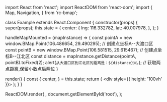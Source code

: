 import React from 'react';
import ReactDOM from 'react-dom';
import {
  Map,
  Navigation,
} from 'rc-bmap';

class Example extends React.Component {
  constructor(props) {
    super(props);
    this.state = {
      center: {
        lng: 116.332782,
        lat: 40.007978,
      },
    };
  }

  handleMapMounted = (mapInstance) => {
    const pointA = new window.BMap.Point(106.486654, 29.490295); // 创建点坐标A--大渡口区
    const pointB = new window.BMap.Point(106.581515, 29.615467); // 创建点坐标B--江北区
    const distance = mapInstance.getDistance(pointA, pointB).toFixed(2);
    alert(`从大渡口区到江北区的距离是：${distance}米。`); // 获取两点距离,保留小数点后两位
  }

  render() {
    const {
      center,
    } = this.state;
    return (
      <div style={{ height: '100vh' }}>
        <Map
          ak="dbLUj1nQTvDvKXkov5fhnH5HIE88RUEO"
          center={center}
          mapMounted={this.handleMapMounted}
        >
        </Map>
      </div>
    );
  }
}

ReactDOM.render(
  <Example />,
  document.getElementById('root'),
);
